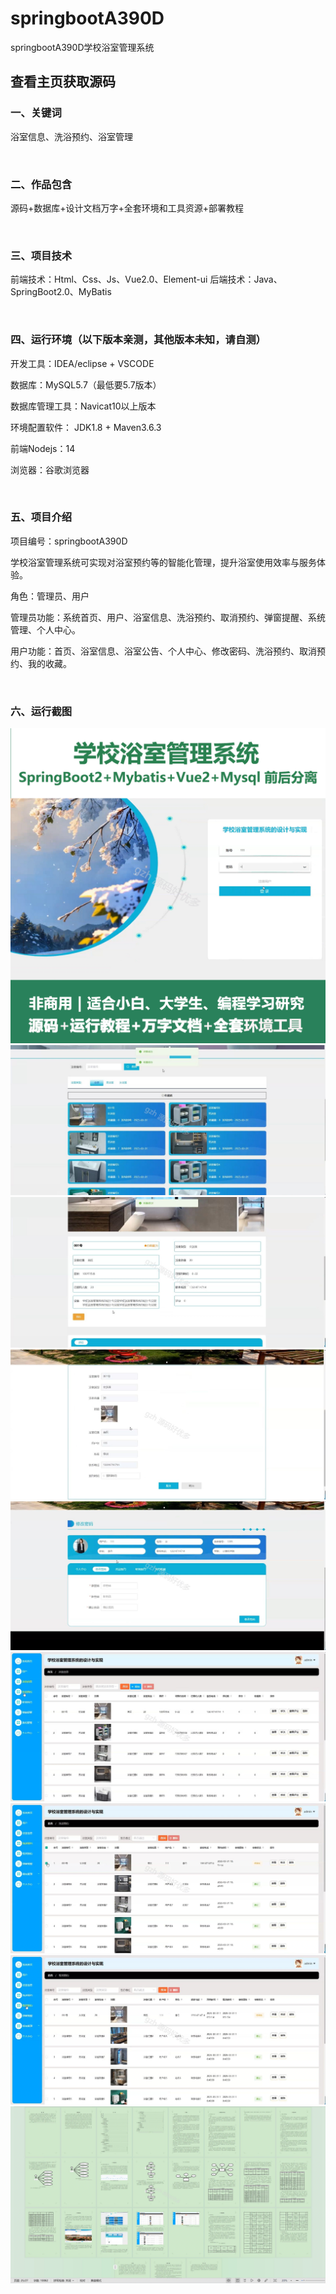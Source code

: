 # springbootA390D
springbootA390D学校浴室管理系统
## 查看主页获取源码


### 一、关键词

浴室信息、洗浴预约、浴室管理

<br/>

### 二、作品包含

源码+数据库+设计文档万字+全套环境和工具资源+部署教程


<br/>

### 三、项目技术

前端技术：Html、Css、Js、Vue2.0、Element-ui 
后端技术：Java、SpringBoot2.0、MyBatis

  

<br/>

### 四、运行环境（以下版本亲测，其他版本未知，请自测）

开发工具：IDEA/eclipse  + VSCODE

数据库：MySQL5.7（最低要5.7版本）

数据库管理工具：Navicat10以上版本

环境配置软件： JDK1.8 + Maven3.6.3

前端Nodejs：14

浏览器：谷歌浏览器



<br/>

### 五、项目介绍

项目编号：springbootA390D

学校浴室管理系统可实现对浴室预约等的智能化管理，提升浴室使用效率与服务体验。

角色：管理员、用户

管理员功能：系统首页、用户、浴室信息、洗浴预约、取消预约、弹窗提醒、系统管理、个人中心。

用户功能：首页、浴室信息、浴室公告、个人中心、修改密码、洗浴预约、取消预约、我的收藏。



<br/>

### 六、运行截图

![cover.png](./cover.png)
![1.png](./1.png)
![2.png](./2.png)
![3.png](./3.png)
![4.png](./4.png)
![5.png](./5.png)
![6.png](./6.png)
![7.png](./7.png)
![8.png](./8.png)
